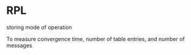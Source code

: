 # RPL

storing mode of operation

To measure convergence time, number of table entries, and number of messages
